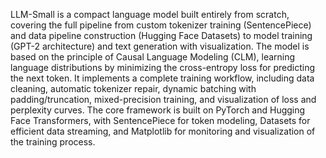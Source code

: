 LLM-Small is a compact language model built entirely from scratch, covering the full pipeline from custom tokenizer training (SentencePiece) and data pipeline construction (Hugging Face Datasets) to model training (GPT-2 architecture) and text generation with visualization.
The model is based on the principle of Causal Language Modeling (CLM), learning language distributions by minimizing the cross-entropy loss for predicting the next token.
It implements a complete training workflow, including data cleaning, automatic tokenizer repair, dynamic batching with padding/truncation, mixed-precision training, and visualization of loss and perplexity curves.
The core framework is built on PyTorch and Hugging Face Transformers, with SentencePiece for token modeling, Datasets for efficient data streaming, and Matplotlib for monitoring and visualization of the training process.
